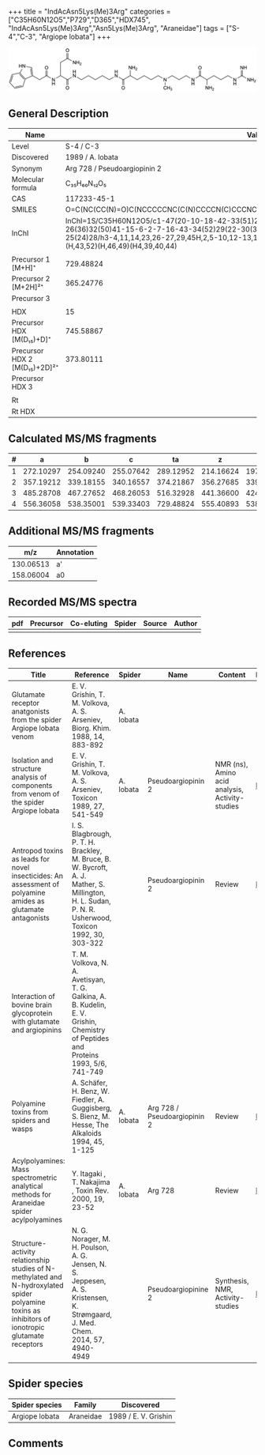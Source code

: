 +++
title = "IndAcAsn5Lys(Me)3Arg"
categories = ["C35H60N12O5","P729","D365","HDX745",
"IndAcAsn5Lys(Me)3Arg","Asn5Lys(Me)3Arg",
"Araneidae"]
tags = ["S-4","C-3",
"Argiope lobata"]
+++

![](/img/IndAcAsn5Lys(Me)3Arg.png)

## General Description

| Name                         | Value                        |
|------------------------------|------------------------------|
| Level                        | S-4 / C-3                           |
| Discovered                   | 1989 / A. lobata             |
| Synonym                      | Arg 728 / Pseudoargiopinin 2 |
| Molecular formula            | C₃₅H₆₀N₁₂O₅                  |
| CAS                          | 117233-45-1                  |
| SMILES | O=C(NC(CC(N)=O)C(NCCCCCNC(C(N)CCCCN(C)CCCNC(C(N)CCCNC(N)=N)=O)=O)=O)CC1=CNC2=C1C=CC=C2  |
| InChI  | InChI=1S/C35H60N12O5/c1-47(20-10-18-42-33(51)27(37)13-9-17-44-35(39)40)19-8-5-12-26(36)32(50)41-15-6-2-7-16-43-34(52)29(22-30(38)48)46-31(49)21-24-23-45-28-14-4-3-11-25(24)28/h3-4,11,14,23,26-27,29,45H,2,5-10,12-13,15-22,36-37H2,1H3,(H2,38,48)(H,41,50)(H,42,51)(H,43,52)(H,46,49)(H4,39,40,44)  |
|                              |                              |
| Precursor 1 [M+H]⁺           | 729.48824                    |
| Precursor 2 [M+2H]²⁺         | 365.24776                    |
| Precursor 3                  |                              |
|                              |                              |
| HDX                          | 15                           |
| Precursor HDX   [M(D₁₅)+D]⁺   | 745.58867                    |
| Precursor HDX 2 [M(D₁₅)+2D]²⁺ | 373.80111                    |
| Precursor HDX 3              |                              |
|                              |                              |
| Rt                           |                              |
| Rt HDX                       |                              |

## Calculated MS/MS fragments

| # | a         | b         | c         | ta        | z         | y         | tz        |
|---|-----------|-----------|-----------|-----------|-----------|-----------|-----------|
| 1 | 272.10297 | 254.09240 | 255.07642 | 289.12952 | 214.16624 | 197.13969 | 245.20844 |
| 2 | 357.19212 | 339.18155 | 340.16557 | 374.21867 | 356.27685 | 339.25030 | 373.30340 |
| 3 | 485.28708 | 467.27652 | 468.26053 | 516.32928 | 441.36600 | 424.33945 | 458.39255 |
| 4 | 556.36058 | 538.35001 | 539.33403 | 729.48824 | 555.40893 | 538.38238 | 572.43548 |

## Additional MS/MS fragments

| m/z       | Annotation |
|-----------|------------|
| 130.06513 | a'         |
| 158.06004 | a0         |

## Recorded MS/MS spectra

| pdf | Precursor | Co-eluting | Spider | Source | Author |
|-----|-----------|------------|--------|--------|--------|
|     |           |            |        |        |        |

## References

| Title                                                                                                                                              | Reference                                                                                                                                             | Spider    | Name                         | Content                                         | Link                                                                        |
|----------------------------------------------------------------------------------------------------------------------------------------------------|-------------------------------------------------------------------------------------------------------------------------------------------------------|-----------|------------------------------|-------------------------------------------------|-----------------------------------------------------------------------------|
| Glutamate receptor anatgonists from the spider Argiope lobata venom                                                                                | E. V. Grishin, T. M. Volkova, A. S. Arseniev, Biorg. Khim. 1988, 14, 883-892                                                                          | A. lobata |                              |                                                 |                                                                         |
| Isolation and structure analysis of components from venom of the spider Argiope lobata                                                             | E. V. Grishin, T. M. Volkova, A. S. Arseniev, Toxicon 1989, 27, 541-549                                                                               | A. lobata | Pseudoargiopinin 2           | NMR (ns), Amino acid analysis, Activity-studies | [Link](https://www.sciencedirect.com/science/article/pii/0041010189901153)  |
| Antropod toxins as leads for novel insecticides: An assessment of polyamine amides as glutamate antagonists                                        | I. S. Blagbrough, P. T. H. Brackley, M. Bruce, B. W. Bycroft, A. J. Mather, S. Millington, H. L. Sudan, P. N. R. Usherwood, Toxicon 1992, 30, 303-322 |           | Pseudoargiopinin 2           | Review                                          | [Link](https://www.sciencedirect.com/science/article/pii/0041010192908712)  |
| Interaction of bovine brain glycoprotein with glutamate and argiopinins                                                                            | T. M. Volkova, N. A. Avetisyan, T. G. Galkina, A. B. Kudelin, E. V. Grishin, Chemistry of Peptides and Proteins 1993, 5/6, 741-749                    |           |                              |                                                 |                                                                       |
| Polyamine toxins from spiders and wasps                                                                                                            | A. Schäfer, H. Benz, W. Fiedler, A. Guggisberg, S. Bienz, M. Hesse, The Alkaloids 1994, 45, 1-125                                                     | A. lobata | Arg 728 / Pseudoargiopinin 2 | Review                                          | [Link](https://www.sciencedirect.com/science/article/pii/S009995980860276X) |
| Acylpolyamines: Mass spectrometric analytical methods for Araneidae spider acylpolyamines                                                          | Y. Itagaki , T. Nakajima , Toxin Rev. 2000, 19, 23-52                                                                                                 | A. lobata | Arg 728                      | Review                                          | [Link](https://www.tandfonline.com/doi/abs/10.1081/TXR-100100314)           |
| Structure-activity relationship studies of N-methylated and N-hydroxylated spider polyamine toxins as inhibitors of ionotropic glutamate receptors | N. G. Norager, M. H. Poulson, A. G. Jensen, N. S. Jeppesen, A. S. Kristensen, K. Strømgaard, J. Med. Chem. 2014, 57, 4940-4949                        |           | Pseudoargiopinine 2          | Synthesis, NMR, Activity-studies                | [Link](https://pubs.acs.org/doi/abs/10.1021/jm5004705)                      |

## Spider species

| Spider species | Family    | Discovered           |
|----------------|-----------|----------------------|
| Argiope lobata | Araneidae | 1989 / E. V. Grishin |

## Comments